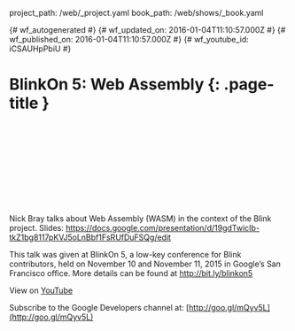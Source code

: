project_path: /web/_project.yaml
book_path: /web/shows/_book.yaml

{# wf_autogenerated #}
{# wf_updated_on: 2016-01-04T11:10:57.000Z #}
{# wf_published_on: 2016-01-04T11:10:57.000Z #}
{# wf_youtube_id: iCSAUHpPbiU #}

# BlinkOn 5: Web Assembly {: .page-title }


<div class="video-wrapper">
  <iframe class="devsite-embedded-youtube-video" data-video-id="iCSAUHpPbiU"
          data-autohide="1" data-showinfo="0" frameborder="0" allowfullscreen>
  </iframe>
</div>

Nick Bray talks about Web Assembly (WASM) in the context of the Blink project.
Slides: https://docs.google.com/presentation/d/19gdTwicIb-tkZ1bg8117pKVJ5oLnBbf1FsRUfDuFSQg/edit

This talk was given at BlinkOn 5, a low-key conference for Blink contributors, held on November 10 and November 11, 2015 in Google’s San Francisco office. More details can be found at http://bit.ly/blinkon5

View on [YouTube](https://youtu.be/iCSAUHpPbiU)

Subscribe to the Google Developers channel at: [http://goo.gl/mQyv5L](http://goo.gl/mQyv5L)
